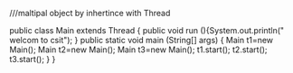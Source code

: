 ///maltipal object by inhertince with Thread

public class Main extends Thread
{
     public void run (){System.out.println(" welcom to csit");
}
public static void main (String[] args) {
    Main t1=new Main();
     Main t2=new Main();
      Main t3=new Main();
      t1.start();
      t2.start();
      t3.start();
}
}

